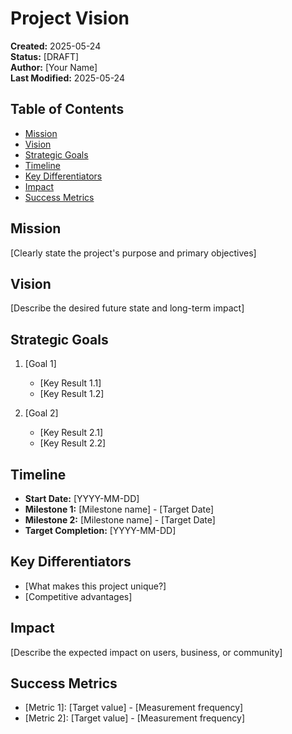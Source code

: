 # Project Vision

**Created:** 2025-05-24  
**Status:** [DRAFT]  
**Author:** [Your Name]  
**Last Modified:** 2025-05-24

## Table of Contents
- [Mission](#mission)
- [Vision](#vision)
- [Strategic Goals](#strategic-goals)
- [Timeline](#timeline)
- [Key Differentiators](#key-differentiators)
- [Impact](#impact)
- [Success Metrics](#success-metrics)

## Mission
[Clearly state the project's purpose and primary objectives]

## Vision
[Describe the desired future state and long-term impact]

## Strategic Goals
1. [Goal 1]
   - [Key Result 1.1]
   - [Key Result 1.2]

2. [Goal 2]
   - [Key Result 2.1]
   - [Key Result 2.2]

## Timeline
- **Start Date:** [YYYY-MM-DD]
- **Milestone 1:** [Milestone name] - [Target Date]
- **Milestone 2:** [Milestone name] - [Target Date]
- **Target Completion:** [YYYY-MM-DD]

## Key Differentiators
- [What makes this project unique?]
- [Competitive advantages]

## Impact
[Describe the expected impact on users, business, or community]

## Success Metrics
- [Metric 1]: [Target value] - [Measurement frequency]
- [Metric 2]: [Target value] - [Measurement frequency]
